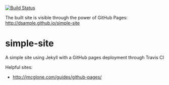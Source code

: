 [![Build Status](https://travis-ci.org/dsample/simple-site.svg?branch=master)](https://travis-ci.org/dsample/simple-site)

The built site is visible through the power of GitHub Pages: http://dsample.github.io/simple-site

# simple-site
A simple site using Jekyll with a GitHub pages deployment through Travis CI

Helpful sites:
* http://jmcglone.com/guides/github-pages/

